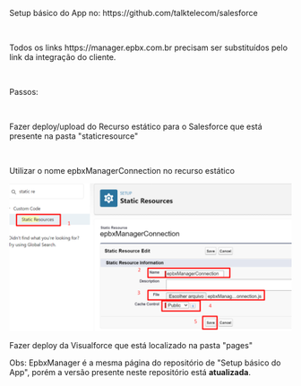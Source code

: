 <!DOCTYPE html>
<body>
    <p>Setup básico do App no: <a src="https://github.com/talktelecom/salesforce">https://github.com/talktelecom/salesforce</a></p>
    <br>
    <p>Todos os links <a src="https://manager.epbx.com.br">https://manager.epbx.com.br</a> precisam ser substituídos pelo link da integração do cliente.</p>
    <br>
    <p>Passos:</p>
    <br>
    <p>Fazer deploy/upload do Recurso estático para o Salesforce que está presente na pasta "staticresource"</p>
    <br>
    <p>Utilizar o nome epbxManagerConnection no recurso estático</p>
    <img src="uploadRecurso.png" alt="" />
    <br>
    <p>Fazer deploy da Visualforce que está localizado na pasta "pages"</p>
    <p>Obs: EpbxManager é a mesma página do repositório de "Setup básico do App", porém a versão presente neste repositório está <b>atualizada</b>.</p>
</body>
</html>
